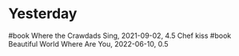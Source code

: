 # Yesterday

#book Where the Crawdads Sing, 2021-09-02, 4.5
Chef kiss
#book Beautiful World Where Are You, 2022-06-10, 0.5
